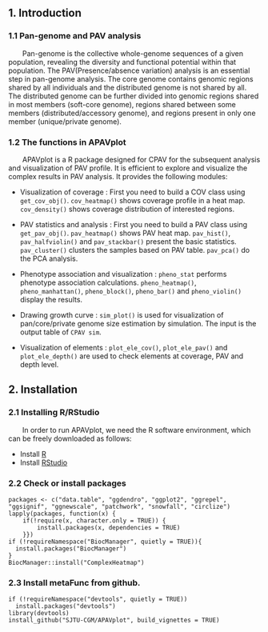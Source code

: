 ## 1. Introduction
 
### 1.1 Pan-genome and PAV analysis

&emsp;&emsp;Pan-genome is the collective whole-genome sequences of a given population, revealing the diversity and functional potential within that population. The PAV(Presence/absence variation) analysis is an essential step in pan-genome analysis. The core genome contains genomic regions shared by all individuals and the distributed genome is not shared by all. The distributed genome can be further divided into genomic regions shared in most members (soft-core genome), regions shared between some members (distributed/accessory genome), and regions present in only one member (unique/private genome).


### 1.2 The functions in APAVplot

&emsp;&emsp;APAVplot is a R package designed for CPAV for the subsequent analysis and visualization of PAV profile. It is efficient to explore and visualize the complex results in PAV analysis. It provides the following modules:

* Visualization of coverage : First you need to build a COV class using `get_cov_obj()`. `cov_heatmap()` shows coverage profile in a heat map. `cov_density()` shows coverage distribution of interested regions.

* PAV statistics and analysis : First you need to build a PAV class using `get_pav_obj()`. `pav_heatmap()` shows PAV heat map.  `pav_hist()`, `pav_halfviolin()` and `pav_stackbar()` present the basic statistics. `pav_cluster()` clusters the samples based on PAV table. `pav_pca()` do the PCA analysis.

* Phenotype association and visualization : `pheno_stat` performs phenotype association calculations. `pheno_heatmap()`, `pheno_manhattan()`, `pheno_block()`, `pheno_bar()` and `pheno_violin()` display the results. 

* Drawing growth curve : `sim_plot()` is used for visualization of pan/core/private genome size estimation by simulation. The input is the output table of `CPAV sim`.

* Visualization of elements : `plot_ele_cov()`, `plot_ele_pav()` and `plot_ele_depth()` are used to check elements at coverage, PAV and depth level. 


## 2. Installation

### 2.1 Installing R/RStudio
&emsp;&emsp;In order to run APAVplot, we need the R software environment, which can be freely downloaded as follows:

* Install [R](https://www.r-project.org/)
* Install [RStudio](https://www.rstudio.com/)

### 2.2 Check or install packages

```{r eval=FALSE}
packages <- c("data.table", "ggdendro", "ggplot2", "ggrepel", "ggsignif", "ggnewscale", "patchwork", "snowfall", "circlize")
lapply(packages, function(x) {
	if(!require(x, character.only = TRUE)) {
		install.packages(x, dependencies = TRUE)
	}})
if (!requireNamespace("BiocManager", quietly = TRUE)){
  install.packages("BiocManager")
}
BiocManager::install("ComplexHeatmap")

```

### 2.3 Install metaFunc from github.

```{r eval=FALSE}
if (!requireNamespace("devtools", quietly = TRUE))
  install.packages("devtools")
library(devtools)
install_github("SJTU-CGM/APAVplot", build_vignettes = TRUE)
```
